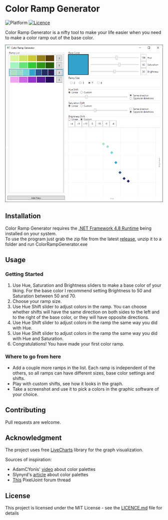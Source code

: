 ﻿# Color Ramp Generator
![Platform](https://img.shields.io/badge/platform-win--32%20%7C%20win--64-lightgrey) [![Licence](https://img.shields.io/badge/licence-MIT-brightgreen)](/LICENCE.md)

Color Ramp Generator is a nifty tool to make your life easier when you need to make a color ramp out of the base color.

![Screenshot](/screenshot.png?raw=true)

## Installation
Color Ramp Generator requires the [.NET Framework 4.8 Runtime](https://dotnet.microsoft.com/download/dotnet-framework/net48) being installed on your system.  
To use the program just grab the zip file from the latest [release](https://github.com/Exerionius/ColorRampGenerator/releases), unzip it to a folder and run ColorRampGenerator.exe

## Usage

### Getting Started
1. Use Hue, Saturation and Brightness sliders to make a base color of your liking. For the base color I recommend setting Brightness to 50 and Saturation between 50 and 70.
2. Choose your ramp size.
3. Use Hue Shift slider to adjust colors in the ramp. You can choose whether shifts will have the same direction on both sides to the left and to the right of the base color, or they will have opposite directions.
4. Use Hue Shift slider to adjust colors in the ramp the same way you did with Hue.
5. Use Hue Shift slider to adjust colors in the ramp the same way you did with Hue and Saturation.
6. Congratulations! You have made your first color ramp.

### Where to go from here
* Add a couple more ramps in the list. Each ramp is independent of the others, so all ramps can have different sizes, base color settings and shifts.
* Play with custom shifts, see how it looks in the graph.
* Take a screenshot and use it to pick a colors in the graphic software of your choice.

## Contributing
Pull requests are welcome.

## Acknowledgment
The project uses free [LiveCharts](https://github.com/Live-Charts/Live-Charts/) library for the graph visualization.

Sources of inspiration:
* AdamCYonis' [video](https://www.youtube.com/watch?v=hkrK65FPmDI) about color palettes
* Slynyrd's [article](https://www.slynyrd.com/blog/2018/1/10/pixelblog-1-color-palettes) about color palettes
* [This](http://pixeljoint.com/forum/forum_posts.asp?TID=10695) PixelJoint forum thread 

## License
This project is licensed under the MIT License - see the [LICENCE.md](/LICENCE.md) file for details